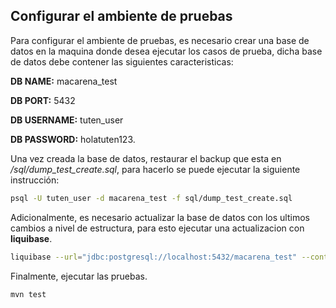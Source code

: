 ## **Configurar el ambiente de pruebas**

Para configurar el ambiente de pruebas, es necesario crear una base de datos en la maquina donde desea ejecutar los casos de prueba, dicha base de datos debe contener las siguientes caracteristicas:

**DB NAME:** macarena_test

**DB PORT:** 5432

**DB USERNAME:** tuten_user

**DB PASSWORD:** holatuten123.

Una vez creada la base de datos, restaurar el backup que esta en _/sql/dump_test_create.sql_, para hacerlo se puede ejecutar la siguiente instrucción:

```bash
psql -U tuten_user -d macarena_test -f sql/dump_test_create.sql	
```

Adicionalmente, es necesario actualizar la base de datos con los ultimos cambios a nivel de estructura, para esto ejecutar una actualizacion con **liquibase**.

```bash
liquibase --url="jdbc:postgresql://localhost:5432/macarena_test" --contexts=dev,test update
```

Finalmente, ejecutar las pruebas.

```bash
mvn test
```